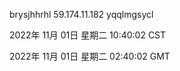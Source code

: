 brysjhhrhl 59.174.11.182 yqqlmgsycl

2022年 11月 01日 星期二 10:40:02 CST

2022年 11月 01日 星期二 02:40:02 GMT
